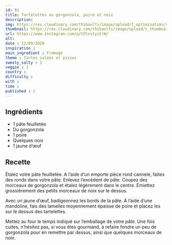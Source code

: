 ```yaml
---
id: 81
title: Tartelettes au gorgonzola, poire et noix
description: 
img: https://res.cloudinary.com/thibaults/image/upload/t_optimisation/v1600524247/Recipes/20200912_tarte_gorgonzola_poire.jpg
thumbnail: https://res.cloudinary.com/thibaults/image/upload/t_thumbnail_josie/v1600524247/Recipes/20200912_tarte_gorgonzola_poire.jpg
url: https://www.instagram.com/p/CFCsvtyiCrW/
alt: 
date : 12/09/2020
inspiration : 
main_ingredient : Fromage
theme : Tartes salées et pizzas
sweety_salty : 1
veggie : 1
country :
difficulty :
with : 
time : 
published : 1
---
```


## Ingrédients
 - 1 pâte feuilletée
 - Du gorgonzola
 - 1 poire
 - Quelques noix
 - 1 jaune d’œuf

## Recette
Étalez votre pâte feuilletée. A l’aide d’un emporte pièce rond cannelé, faites des ronds dans votre pâte. Enlevez l’excédent de pâte. Coupez des morceaux de gorgonzola et étalez légèrement dans le centre. Émiettez grossièrement des petits morceaux de noix sur le dessus.

Avec un jaune d’œuf, badigeonnez les bords de la pâte. À l’aide d’une mandoline, fais des lamelles moyennement épaisse de poire et placez les sur le dessus des tartelettes.

Mettez au four le temps indiqué sur l’emballage de votre pâte. Une fois cuites, n’hésitez pas, si vous êtes gourmand, à refaire fondre un peu de gorgonzola pour en remettre par dessus, ainsi que quelques morceaux de noix.